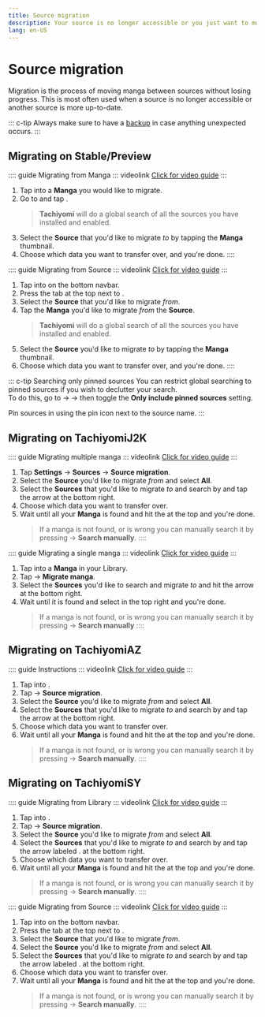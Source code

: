 ```yaml
---
title: Source migration
description: Your source is no longer accessible or you just want to move to another? No problem.
lang: en-US
---
```


# Source migration

Migration is the process of moving manga between sources without losing progress. This is most often used when a source is no longer accessible or another source is more up-to-date.

::: c-tip
Always make sure to have a [backup](/help/guides/creating-backups/) in case anything unexpected occurs.
:::

## Migrating on Stable/Preview

:::: guide Migrating from Manga
::: videolink
[<MaterialIcon icon="videocam"/> Click for video guide](/help/guides/source-migration/assets/Migrate-Preview-Manga.mp4)
:::

1. Tap into a **Manga** you would like to migrate.
2. Go to <Navigation item="overflow"/> and tap <Navigation item="migrate" />.
	> **Tachiyomi** will do a global search of all the sources you have installed and enabled.
1. Select the **Source** that you'd like to migrate *to* by tapping the **Manga** thumbnail.
1. Choose which data you want to transfer over, and you're done.
::::

:::: guide Migrating from Source
::: videolink
[<MaterialIcon icon="videocam"/> Click for video guide](/help/guides/source-migration/assets/Migrate-Preview-Source.mp4)
:::

1. Tap into <Navigation item="browse"/> on the bottom navbar.
2. Press the <Navigation item="migrate" /> tab at the top next to <Navigation item="extensions" />.
3. Select the **Source** that you'd like to migrate *from*.
4. Tap the **Manga** you'd like to migrate *from* the **Source**.
	> **Tachiyomi** will do a global search of all the sources you have installed and enabled.
1. Select the **Source** you'd like to migrate *to* by tapping the **Manga** thumbnail.
1. Choose which data you want to transfer over, and you're done.
::::

::: c-tip Searching only pinned sources
You can restrict global searching to pinned sources if you wish to declutter your search.</br>To do this, go to <Navigation item="more"/> → <Navigation item="settings"/> →  <Navigation item="browse"/> then toggle the **Only include pinned sources** setting.

Pin sources in <Navigation item="browse"/> using the <MaterialIcon icon="push_pin" /> pin icon next to the source name.
:::

## Migrating on TachiyomiJ2K

:::: guide Migrating multiple manga
::: videolink
[<MaterialIcon icon="videocam"/> Click for video guide](/help/guides/source-migration/assets/Migrate-J2K.mp4)
:::

1. Tap <MaterialIcon icon="settings"/> **Settings** → <MaterialIcon icon="explore"/> **Sources** → **Source migration**.
1. Select the **Source** you'd like to migrate *from* and select **All**.
1. Select the **Sources** that you'd like to migrate *to* and search by and tap the arrow at the bottom right.
1. Choose which data you want to transfer over.
1. Wait until all your **Manga** is found and hit the <MaterialIcon icon="done_all"/> at the top and you're done.
	> If a manga is not found, or is wrong you can manually search it by pressing <Navigation item="overflow"/> → **Search manually**.
::::

:::: guide Migrating a single manga
::: videolink
[<MaterialIcon icon="videocam"/> Click for video guide](/help/guides/source-migration/assets/Migrate-J2K-Single.mp4)
:::

1. Tap into a **Manga** in your Library.
1. Tap <Navigation item="overflow"/> → **Migrate manga**.
1. Select the **Sources** you'd like to search and migrate *to* and hit the arrow at the bottom right.
1. Wait until it is found and select <MaterialIcon icon="done"/> in the top right and you're done.
	> If a manga is not found, or is wrong you can manually search it by pressing <Navigation item="overflow"/> → **Search manually**
::::

## Migrating on TachiyomiAZ

:::: guide Instructions
::: videolink
[<MaterialIcon icon="videocam"/> Click for video guide](/help/guides/source-migration/assets/Migrate-AZ.mp4)
:::

1. Tap into <Navigation item="library"/>.
1. Tap <Navigation item="overflow"/>  → **Source migration**.
1. Select the **Source** you'd like to migrate *from* and select **All**.
1. Select the **Sources** that you'd like to migrate *to* and search by and tap the arrow at the bottom right.
1. Choose which data you want to transfer over.
1. Wait until all your **Manga** is found and hit the <MaterialIcon icon="done_all"/> at the top and you're done.
	> If a manga is not found, or is wrong you can manually search it by pressing <Navigation item="overflow"/> → **Search manually**.
::::

## Migrating on TachiyomiSY

:::: guide Migrating from Library
::: videolink
[<MaterialIcon icon="videocam"/> Click for video guide](/help/guides/source-migration/assets/Migrate-SY-Library.mp4)
:::

1. Tap into <Navigation item="library"/>.
2. Tap <Navigation item="overflow"/> → **Source migration**.
3. Select the **Source** you'd like to migrate *from* and select **All**.
4. Select the **Sources** that you'd like to migrate *to* and search by and tap the arrow labeled <Navigation item="migrate" />. at the bottom right.
5. Choose which data you want to transfer over.
6. Wait until all your **Manga** is found and hit the <MaterialIcon icon="done_all"/> at the top and you're done.
	> If a manga is not found, or is wrong you can manually search it by pressing <Navigation item="overflow"/>  → **Search manually**.
::::

:::: guide Migrating from Source
::: videolink
[<MaterialIcon icon="videocam"/> Click for video guide](/help/guides/source-migration/assets/Migrate-SY-Source.mp4)
:::

1. Tap into <Navigation item="browse"/> on the bottom navbar.
2. Press the <Navigation item="migrate" /> tab at the top next to <Navigation item="extensions" />.
3. Select the **Source** that you'd like to migrate *from*.
4. Select the **Source** you'd like to migrate *from* and select **All**.
5. Select the **Sources** that you'd like to migrate *to* and search by and tap the arrow labeled <Navigation item="migrate" />. at the bottom right.
6. Choose which data you want to transfer over.
7. Wait until all your **Manga** is found and hit the <MaterialIcon icon="done_all"/> at the top and you're done.
	> If a manga is not found, or is wrong you can manually search it by pressing <Navigation item="overflow"/>  → **Search manually**.
::::
